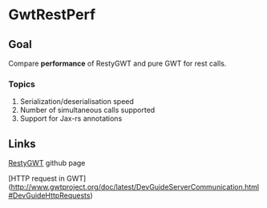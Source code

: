 # GwtRestPerf

## Goal

Compare **performance** of RestyGWT and pure GWT for rest calls.

### Topics

1. Serialization/deserialisation speed
2. Number of simultaneous calls supported
3. Support for Jax-rs annotations

## Links

[RestyGWT](https://github.com/chirino/resty-gwt) github page

[HTTP request in GWT] (http://www.gwtproject.org/doc/latest/DevGuideServerCommunication.html#DevGuideHttpRequests)


